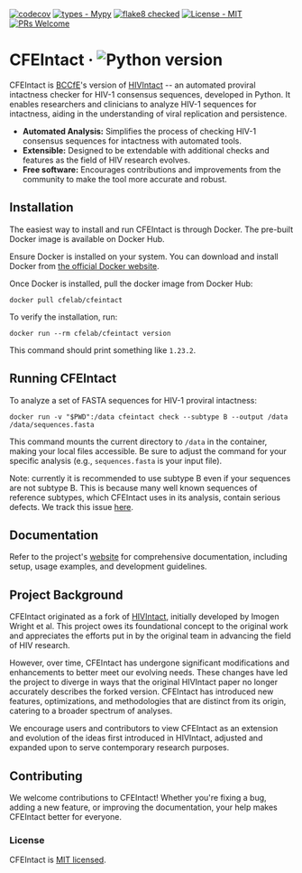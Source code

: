 
[![codecov](https://codecov.io/gh/cfe-lab/CFEIntact/branch/master/graph/badge.svg?token=OCYKUD7QET)](https://codecov.io/gh/cfe-lab/CFEIntact)
[![types - Mypy](https://img.shields.io/badge/types-Mypy-blue.svg)](https://github.com/python/mypy)
[![flake8 checked](https://img.shields.io/badge/flake8-checked-blueviolet.svg)](https://github.com/PyCQA/flake8)
[![License - MIT](https://img.shields.io/badge/license-MIT-9400d3.svg)](https://spdx.org/licenses/)
[![PRs Welcome](https://img.shields.io/badge/PRs-welcome-brightgreen.svg)](https://github.com/cfe-lab/CFEIntact/pulls)

# CFEIntact &middot; ![Python version](https://img.shields.io/badge/python-3.6+-blue.svg)

CFEIntact is [BCCfE](https://github.com/cfe-lab)'s version of [HIVIntact](https://github.com/ramics/HIVIntact) -- an automated proviral intactness checker for HIV-1 consensus sequences, developed in Python. It enables researchers and clinicians to analyze HIV-1 sequences for intactness, aiding in the understanding of viral replication and persistence.

- **Automated Analysis:** Simplifies the process of checking HIV-1 consensus sequences for intactness with automated tools.
- **Extensible:** Designed to be extendable with additional checks and features as the field of HIV research evolves.
- **Free software:** Encourages contributions and improvements from the community to make the tool more accurate and robust.

## Installation

The easiest way to install and run CFEIntact is through Docker. The pre-built Docker image is available on Docker Hub.

Ensure Docker is installed on your system. You can download and install Docker from [the official Docker website](https://www.docker.com/get-started).

Once Docker is installed, pull the docker image from Docker Hub:

```shell
docker pull cfelab/cfeintact
```

To verify the installation, run:

```shell
docker run --rm cfelab/cfeintact version
```

This command should print something like `1.23.2`.

## Running CFEIntact

To analyze a set of FASTA sequences for HIV-1 proviral intactness:

```shell
docker run -v "$PWD":/data cfeintact check --subtype B --output /data /data/sequences.fasta
```

This command mounts the current directory to `/data` in the container, making your local files accessible. Be sure to adjust the command for your specific analysis (e.g., `sequences.fasta` is your input file).

Note: currently it is recommended to use subtype B even if your sequences are not subtype B.
This is because many well known sequences of reference subtypes, which CFEIntact uses in its analysis, contain serious defects.
We track this issue [here](https://github.com/cfe-lab/CFEIntact/issues/5).

## Documentation

Refer to the project's [website](https://cfe-lab.github.io/CFEIntact) for comprehensive documentation, including setup, usage examples, and development guidelines.

## Project Background

CFEIntact originated as a fork of [HIVIntact](https://github.com/ramics/HIVIntact), initially developed by Imogen Wright et al. This project owes its foundational concept to the original work and appreciates the efforts put in by the original team in advancing the field of HIV research.

However, over time, CFEIntact has undergone significant modifications and enhancements to better meet our evolving needs. These changes have led the project to diverge in ways that the original HIVIntact paper no longer accurately describes the forked version. CFEIntact has introduced new features, optimizations, and methodologies that are distinct from its origin, catering to a broader spectrum of analyses.

We encourage users and contributors to view CFEIntact as an extension and evolution of the ideas first introduced in HIVIntact, adjusted and expanded upon to serve contemporary research purposes.

## Contributing

We welcome contributions to CFEIntact! Whether you're fixing a bug, adding a new feature, or improving the documentation, your help makes CFEIntact better for everyone.

### License

CFEIntact is [MIT licensed](./LICENSE).
